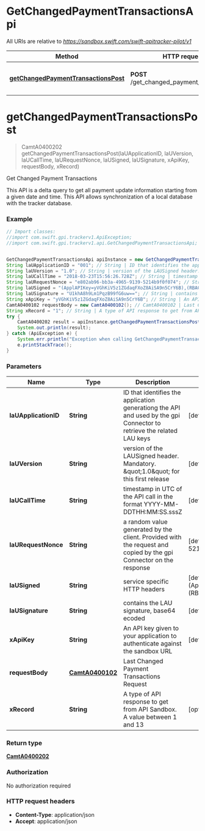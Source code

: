 # GetChangedPaymentTransactionsApi

All URIs are relative to *https://sandbox.swift.com/swift-apitracker-pilot/v1*

Method | HTTP request | Description
------------- | ------------- | -------------
[**getChangedPaymentTransactionsPost**](GetChangedPaymentTransactionsApi.md#getChangedPaymentTransactionsPost) | **POST** /get_changed_payment_transactions | Get Changed Payment Transactions


<a name="getChangedPaymentTransactionsPost"></a>
# **getChangedPaymentTransactionsPost**
> CamtA0400202 getChangedPaymentTransactionsPost(laUApplicationID, laUVersion, laUCallTime, laURequestNonce, laUSigned, laUSignature, xApiKey, requestBody, xRecord)

Get Changed Payment Transactions

This API is a delta query to get all payment update information starting from a given date and time. This API allows synchronization of a local database with the tracker database.

### Example
```java
// Import classes:
//import com.swift.gpi.trackerv1.ApiException;
//import com.swift.gpi.trackerv1.api.GetChangedPaymentTransactionsApi;


GetChangedPaymentTransactionsApi apiInstance = new GetChangedPaymentTransactionsApi();
String laUApplicationID = "001"; // String | ID that identifies the application generationg the API and used by the gpi Connector to retrieve the related LAU keys
String laUVersion = "1.0"; // String | version of the LAUSigned header. Mandatory. \"1.0\" for this first release
String laUCallTime = "2018-03-23T15:56:26.728Z"; // String | timestamp in UTC of the API call in the format YYYY-MM-DDTHH:MM:SS.sssZ
String laURequestNonce = "e802ab96-bb3a-4965-9139-5214b9f0f074"; // String | a random value generated by the client. Provided with the request and copied by the gpi Connector on the response
String laUSigned = "(ApplAPIKey=yVGhKiV5z1ZGdaqFXoZ8AiSA9n5CrY6B),(RBACRole=[FullViewer/Scope/cclabeb0])"; // String | service specific HTTP headers
String laUSignature = "U1khA8h9Lm1PqzB99fG6uw=="; // String | contains the LAU signature, base64 ecoded
String xApiKey = "yVGhKiV5z1ZGdaqFXoZ8AiSA9n5CrY6B"; // String | An API key given to your application to authenticate against the sandbox URL
CamtA0400102 requestBody = new CamtA0400102(); // CamtA0400102 | Last Changed Payment Transactions Request
String xRecord = "1"; // String | A type of API response to get from API Sandbox. A value between 1 and 13
try {
    CamtA0400202 result = apiInstance.getChangedPaymentTransactionsPost(laUApplicationID, laUVersion, laUCallTime, laURequestNonce, laUSigned, laUSignature, xApiKey, requestBody, xRecord);
    System.out.println(result);
} catch (ApiException e) {
    System.err.println("Exception when calling GetChangedPaymentTransactionsApi#getChangedPaymentTransactionsPost");
    e.printStackTrace();
}
```

### Parameters

Name | Type | Description  | Notes
------------- | ------------- | ------------- | -------------
 **laUApplicationID** | **String**| ID that identifies the application generationg the API and used by the gpi Connector to retrieve the related LAU keys | [default to 001]
 **laUVersion** | **String**| version of the LAUSigned header. Mandatory. \&quot;1.0\&quot; for this first release | [default to 1.0]
 **laUCallTime** | **String**| timestamp in UTC of the API call in the format YYYY-MM-DDTHH:MM:SS.sssZ | [default to 2018-03-23T15:56:26.728Z]
 **laURequestNonce** | **String**| a random value generated by the client. Provided with the request and copied by the gpi Connector on the response | [default to e802ab96-bb3a-4965-9139-5214b9f0f074]
 **laUSigned** | **String**| service specific HTTP headers | [default to (ApplAPIKey&#x3D;yVGhKiV5z1ZGdaqFXoZ8AiSA9n5CrY6B),(RBACRole&#x3D;[FullViewer/Scope/cclabeb0])]
 **laUSignature** | **String**| contains the LAU signature, base64 ecoded | [default to U1khA8h9Lm1PqzB99fG6uw&#x3D;&#x3D;]
 **xApiKey** | **String**| An API key given to your application to authenticate against the sandbox URL | [default to yVGhKiV5z1ZGdaqFXoZ8AiSA9n5CrY6B]
 **requestBody** | [**CamtA0400102**](CamtA0400102.md)| Last Changed Payment Transactions Request |
 **xRecord** | **String**| A type of API response to get from API Sandbox. A value between 1 and 13 | [optional] [default to 1]

### Return type

[**CamtA0400202**](CamtA0400202.md)

### Authorization

No authorization required

### HTTP request headers

 - **Content-Type**: application/json
 - **Accept**: application/json

